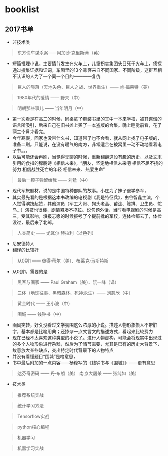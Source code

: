 # booklist

## 2017书单
- 非技术类
 > 东方快车谋杀案——阿加莎·克里斯蒂（英）
 - 短篇推理小说。主要情节发生在火车上，儿童拐卖集团头目死于火车上，侦探通过搜集证据和证词，车厢里的13个乘客来自不同国家、不同阶级，这群互相不认识的人为了一个同一个目的————复仇
 
 > 巨人的陨落（天地失色、巨人之战、世界重生）—— 肯·福莱特（美）
 
 > 1980年代的爱情 —— 野夫（中）
 
 > 明朝那些事儿 —— 当年明月（中）
 - 第一次看是在高二的时候，同桌拿了套装书里的其中一本来学校，被其诙谐的语言所吸引，后来自己在旧书摊上买了一本盗版的合集。晚上睡觉前看，花了两三个月才看完。
 - 今年寒假，回家也没带什么书，知道带了也不会看，就从网上找了电子版的，准备二刷。只能说，在没有暖气的南方，非常适合在被窝里一动不动地看着电子书。。。
 - 以后可能还会再刷，当觉得无聊的时候，重新翻翻这段有趣的历史，以及文末引用的食指的朦胧诗《相信未来》，“朋友，坚定地相信未来吧 相信不屈不挠的努力 相信战胜死亡的年轻 相信未来、热爱生命”
 
 > 最后一颗子弹留给我 —— 刘猛（中）
 - 现代军旅题材，说的是中国特种部队的故事。小庄为了妹子退学参军，
 - 其实最先看的是根据这本书改编的电视剧《我是特征兵》，由谷智鑫主演，个人觉得演技超赞，其他演员（军工大哥、狗头老高、苗连、陈排、卫生员、鸵鸟...）演技也很棒，剧情紧凑不拖拉。说句题外话，当时看电视剧的时候是高三，受其影响，填报志愿的时候报考了个提前批的军校，连体检都去了，体检没过，最后来了北邮。
 
 > 人类简史 —— 尤瓦尔·赫拉利（以色列）
 - 尼安德特人
 - 翻译的比较好
 
 > 从0到1 —— 彼得·蒂尔（美）、布莱克·马斯特斯
 - 从0到1，需要的是
 > 黑客与画家 —— Paul Graham（美）、阮一峰（译）
 
 > 三体（地球往事、黑暗森林、死神永生）—— 刘慈欣（中）
 
 > 黄金时代 —— 王小波（中）
 
 > 围城 —— 钱钟书（中）
 - 画风突转，好久没看过文学氛围这么浓厚的小说。描述人物形象损人不带脏字，基本都是比喻用典；还掺杂一点文言文的描述方式，看起来比较费力
 - 现在已经不太喜欢这种类型的小说了。进行人物虚构，可能会将现实中出现过的多个人物形象进行杂糅，然后为了情节需要，尤其是已有的历史大背景下，故意放大某些缺点，突出特定时代背景下的人物特点
 - 并没有看懂题目“围城”是啥意思，
 - 书中最后附加的一点内容——杨绛写的《钱钟书与《围城》》——更有意思
 
 > 达芬奇密码 —— 丹·布朗（美）
 > 南京大屠杀 —— 张纯如（美）
 
 
- 技术类
 > 推荐系统实战
 
 > 统计学习方法
 
 > Tensorflow实战
 
 > python核心编程
 
 > 机器学习
 
 > 机器学习实战

